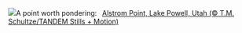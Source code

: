 ![](https://www.bing.com/th?id=OHR.AlstromPoint_EN-US6746094430_UHD.jpg&w=1000)A point worth pondering:&nbsp;&ensp;[Alstrom Point, Lake Powell, Utah (© T.M. Schultze/TANDEM Stills + Motion)](https://www.bing.com/th?id=OHR.AlstromPoint_EN-US6746094430_UHD.jpg)
<br><br/>
